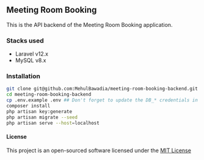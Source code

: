 ## Meeting Room Booking

This is the API backend of the Meeting Room Booking application.

### Stacks used

-   Laravel v12.x
-   MySQL v8.x

### Installation

```bash
git clone git@github.com:MehulBawadia/meeting-room-booking-backend.git
cd meeting-room-booking-backend
cp .env.example .env ## Don't forget to update the DB_* credentials in the .env file
composer install
php artisan key:generate
php artisan migrate --seed
php artisan serve --host=localhost
```

#### License

This project is an open-sourced software licensed under the [MIT License](https://opensource.org/license/mit)
